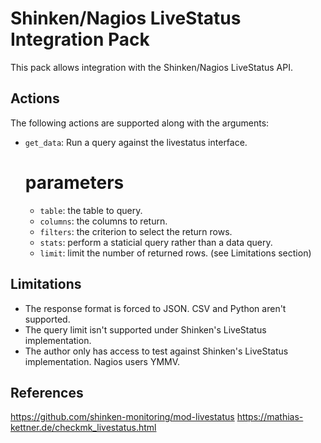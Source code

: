 # Shinken/Nagios LiveStatus Integration Pack

This pack allows integration with the Shinken/Nagios LiveStatus API.

## Actions

The following actions are supported along with the arguments:

  * ``get_data``: Run a query against the livestatus interface.
    # parameters
       * ``table``: the table to query.
       * ``columns``: the columns to return.
       * ``filters``: the criterion to select the return rows.
       * ``stats``: perform a staticial query rather than a data query.
       * ``limit``: limit the number of returned rows.  (see Limitations section)

## Limitations

 * The response format is forced to JSON.  CSV and Python aren't supported.
 * The query limit isn't supported under Shinken's LiveStatus implementation.
 * The author only has access to test against Shinken's LiveStatus implementation. Nagios users YMMV.

## References
  https://github.com/shinken-monitoring/mod-livestatus
  https://mathias-kettner.de/checkmk_livestatus.html
